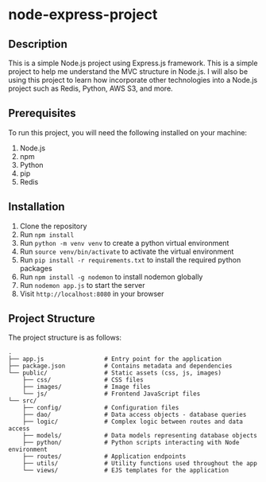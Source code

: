 # node-express-project

## Description
This is a simple Node.js project using Express.js framework. This is a simple project to help me understand the MVC structure in Node.js.
I will also be using this project to learn how incorporate other technologies into a Node.js project such as Redis, Python, AWS S3, and more.

## Prerequisites
To run this project, you will need the following installed on your machine:
1. Node.js
2. npm
3. Python
4. pip
5. Redis


## Installation
1. Clone the repository
2. Run `npm install`
3. Run `python -m venv venv` to create a python virtual environment
4. Run `source venv/bin/activate` to activate the virtual environment
5. Run `pip install -r requirements.txt` to install the required python packages
6. Run `npm install -g nodemon` to install nodemon globally
7. Run `nodemon app.js` to start the server
8. Visit `http://localhost:8080` in your browser


## Project Structure
The project structure is as follows:
```
.
├── app.js                 # Entry point for the application
├── package.json           # Contains metadata and dependencies
└── public/                # Static assets (css, js, images)
    ├── css/               # CSS files
    ├── images/            # Image files
    └── js/                # Frontend JavaScript files
└── src/
    ├── config/            # Configuration files
    ├── dao/               # Data access objects - database queries
    ├── logic/             # Complex logic between routes and data access
    ├── models/            # Data models representing database objects
    ├── python/            # Python scripts interacting with Node environment
    ├── routes/            # Application endpoints
    ├── utils/             # Utility functions used throughout the app
    └── views/             # EJS templates for the application
```




